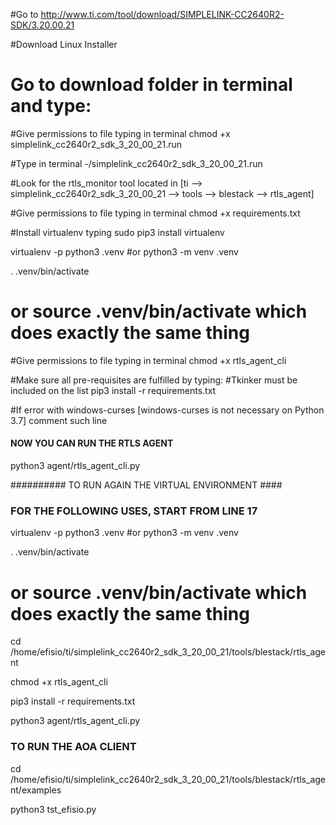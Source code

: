 #Go to http://www.ti.com/tool/download/SIMPLELINK-CC2640R2-SDK/3.20.00.21

#Download Linux Installer

# Go to download folder in terminal and type:

#Give permissions to file typing in terminal 
chmod +x simplelink_cc2640r2_sdk_3_20_00_21.run

#Type in terminal 
-/simplelink_cc2640r2_sdk_3_20_00_21.run

#Look for the rtls_monitor tool located in [ti --> simplelink_cc2640r2_sdk_3_20_00_21 --> tools --> blestack --> rtls_agent]

#Give permissions to file typing in terminal 
chmod +x requirements.txt

#Install virtualenv typing 
sudo pip3 install virtualenv 

virtualenv -p python3 .venv 
#or python3 -m venv .venv

. .venv/bin/activate 
# or source .venv/bin/activate which does exactly the same thing

#Give permissions to file typing in terminal 
chmod +x rtls_agent_cli

#Make sure all pre-requisites are fulfilled by typing: 
#Tkinker must be included on the list
pip3 install -r requirements.txt 

#If error with windows-curses [windows-curses is not necessary on Python 3.7] comment such line

#### NOW YOU CAN RUN THE RTLS AGENT

python3 agent/rtls_agent_cli.py

########## TO RUN AGAIN THE VIRTUAL ENVIRONMENT ####


### FOR THE FOLLOWING USES, START FROM  LINE 17 ###

virtualenv -p python3 .venv 
#or python3 -m venv .venv

. .venv/bin/activate 
# or source .venv/bin/activate which does exactly the same thing

cd /home/efisio/ti/simplelink_cc2640r2_sdk_3_20_00_21/tools/blestack/rtls_agent

chmod +x rtls_agent_cli

pip3 install -r requirements.txt

python3 agent/rtls_agent_cli.py

### TO RUN THE AOA CLIENT ###

cd /home/efisio/ti/simplelink_cc2640r2_sdk_3_20_00_21/tools/blestack/rtls_agent/examples

python3 tst_efisio.py
